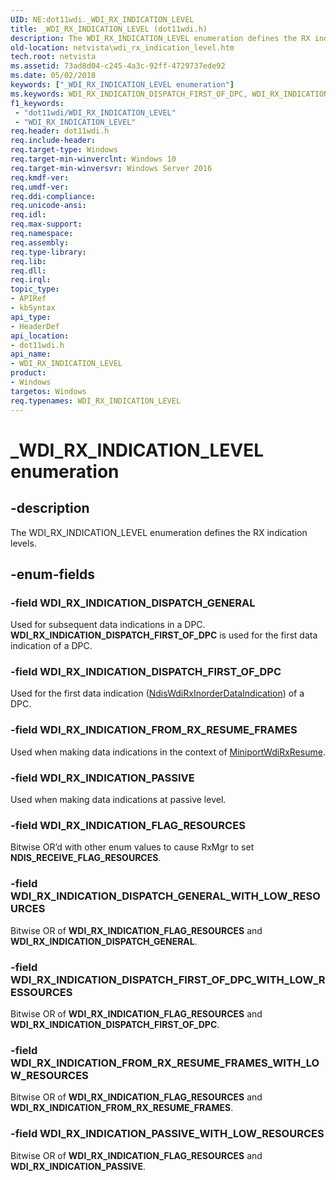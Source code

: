 ```yaml
---
UID: NE:dot11wdi._WDI_RX_INDICATION_LEVEL
title: _WDI_RX_INDICATION_LEVEL (dot11wdi.h)
description: The WDI_RX_INDICATION_LEVEL enumeration defines the RX indication levels.
old-location: netvista\wdi_rx_indication_level.htm
tech.root: netvista
ms.assetid: 73ad8d04-c245-4a3c-92ff-4729737ede92
ms.date: 05/02/2018
keywords: ["_WDI_RX_INDICATION_LEVEL enumeration"]
ms.keywords: WDI_RX_INDICATION_DISPATCH_FIRST_OF_DPC, WDI_RX_INDICATION_DISPATCH_FIRST_OF_DPC_WITH_LOW_RESSOURCES, WDI_RX_INDICATION_DISPATCH_GENERAL, WDI_RX_INDICATION_DISPATCH_GENERAL_WITH_LOW_RESOURCES, WDI_RX_INDICATION_FLAG_RESOURCES, WDI_RX_INDICATION_FROM_RX_RESUME_FRAMES, WDI_RX_INDICATION_FROM_RX_RESUME_FRAMES_WITH_LOW_RESOURCES, WDI_RX_INDICATION_LEVEL, WDI_RX_INDICATION_LEVEL enumeration [Network Drivers Starting with Windows Vista], WDI_RX_INDICATION_PASSIVE, WDI_RX_INDICATION_PASSIVE_WITH_LOW_RESOURCES, _WDI_RX_INDICATION_LEVEL, dot11wdi/WDI_RX_INDICATION_DISPATCH_FIRST_OF_DPC, dot11wdi/WDI_RX_INDICATION_DISPATCH_FIRST_OF_DPC_WITH_LOW_RESSOURCES, dot11wdi/WDI_RX_INDICATION_DISPATCH_GENERAL, dot11wdi/WDI_RX_INDICATION_DISPATCH_GENERAL_WITH_LOW_RESOURCES, dot11wdi/WDI_RX_INDICATION_FLAG_RESOURCES, dot11wdi/WDI_RX_INDICATION_FROM_RX_RESUME_FRAMES, dot11wdi/WDI_RX_INDICATION_FROM_RX_RESUME_FRAMES_WITH_LOW_RESOURCES, dot11wdi/WDI_RX_INDICATION_LEVEL, dot11wdi/WDI_RX_INDICATION_PASSIVE, dot11wdi/WDI_RX_INDICATION_PASSIVE_WITH_LOW_RESOURCES, netvista.wdi_rx_indication_level, netvista.wifi_rx_indication_level
f1_keywords:
 - "dot11wdi/WDI_RX_INDICATION_LEVEL"
 - "WDI_RX_INDICATION_LEVEL"
req.header: dot11wdi.h
req.include-header: 
req.target-type: Windows
req.target-min-winverclnt: Windows 10
req.target-min-winversvr: Windows Server 2016
req.kmdf-ver: 
req.umdf-ver: 
req.ddi-compliance: 
req.unicode-ansi: 
req.idl: 
req.max-support: 
req.namespace: 
req.assembly: 
req.type-library: 
req.lib: 
req.dll: 
req.irql: 
topic_type:
- APIRef
- kbSyntax
api_type:
- HeaderDef
api_location:
- dot11wdi.h
api_name:
- WDI_RX_INDICATION_LEVEL
product:
- Windows
targetos: Windows
req.typenames: WDI_RX_INDICATION_LEVEL
---
```


# _WDI_RX_INDICATION_LEVEL enumeration


## -description


The WDI_RX_INDICATION_LEVEL enumeration defines the RX indication levels.


## -enum-fields




### -field WDI_RX_INDICATION_DISPATCH_GENERAL

Used for subsequent data indications in a DPC. <b>WDI_RX_INDICATION_DISPATCH_FIRST_OF_DPC</b> is used for the first data indication of a DPC.


### -field WDI_RX_INDICATION_DISPATCH_FIRST_OF_DPC

Used for the first data indication (<a href="https://docs.microsoft.com/windows-hardware/drivers/ddi/dot11wdi/nc-dot11wdi-ndis_wdi_rx_inorder_data_ind">NdisWdiRxInorderDataIndication</a>) of a DPC.


### -field WDI_RX_INDICATION_FROM_RX_RESUME_FRAMES

Used when making data indications in the context of <a href="https://docs.microsoft.com/windows-hardware/drivers/ddi/dot11wdi/nc-dot11wdi-miniport_wdi_rx_resume">MiniportWdiRxResume</a>.


### -field WDI_RX_INDICATION_PASSIVE

Used when making data indications at passive level.


### -field WDI_RX_INDICATION_FLAG_RESOURCES

Bitwise OR’d with other enum values to cause RxMgr to set <b>NDIS_RECEIVE_FLAG_RESOURCES</b>.


### -field WDI_RX_INDICATION_DISPATCH_GENERAL_WITH_LOW_RESOURCES

Bitwise OR of <b>WDI_RX_INDICATION_FLAG_RESOURCES</b> and <b>WDI_RX_INDICATION_DISPATCH_GENERAL</b>.


### -field WDI_RX_INDICATION_DISPATCH_FIRST_OF_DPC_WITH_LOW_RESSOURCES

Bitwise OR of <b>WDI_RX_INDICATION_FLAG_RESOURCES</b> and <b>WDI_RX_INDICATION_DISPATCH_FIRST_OF_DPC</b>.


### -field WDI_RX_INDICATION_FROM_RX_RESUME_FRAMES_WITH_LOW_RESOURCES

Bitwise OR of <b>WDI_RX_INDICATION_FLAG_RESOURCES</b> and <b>WDI_RX_INDICATION_FROM_RX_RESUME_FRAMES</b>.


### -field WDI_RX_INDICATION_PASSIVE_WITH_LOW_RESOURCES

Bitwise OR of <b>WDI_RX_INDICATION_FLAG_RESOURCES</b> and <b>WDI_RX_INDICATION_PASSIVE</b>.

